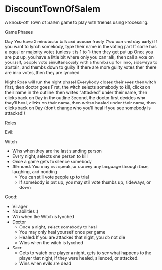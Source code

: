 # DiscountTownOfSalem
A knock-off Town of Salem game to play with friends using Processing.

Game Phases

Day
You have 2 minutes to talk and accuse freely (You can end day early)
If you want to lynch somebody, type their name in the voting part
If some has a equal or majority votes (unless it is 1 to 1) then they get put up
Once you are put up, you have a little bit where only you can talk, then call a vote on yourself, people vote simultaneously with a thumbs up for inno, sideways to abstain, and thumbs down to guilty
If there are more guilty votes then there are inno votes, then they are lynched

Night
Rose will run the night phase! Everybody closes their eyes then witch first, then doctor goes
First, the witch selects somebody to kill, clicks on their name in the outline, then writes “attacked” under their name, then clicks back on Day in the outline
Second, the doctor first decides who they’ll heal, clicks on their name, then writes healed under their name, then clicks back on Day (don’t change who you’ll heal if you see somebody is attacked!)


Roles

Evil:

Witch
* Wins when they are the last standing person
* Every night, selects one person to kill
* Once a game gets to silence somebody
* Silenced: You may not speak, or convey any language through face, laughing, and nodding
  * You can still vote people up to trial
  * If somebody is put up, you may still vote thumbs up, sideways, or down

Good:	

* Villager
 * No abilities :(
* Win when the Witch is lynched
* Doctor
  * Once a night, select somebody to heal
  * You may only heal yourself once per game
  * Healed: If you are attacked that night, you do not die
   * Wins when the witch is lynched
* Seer
  * Gets to watch one player a night, gets to see what happens to the player that night, if they were healed, silenced, or attacked.
  * Wins when evils are dead
